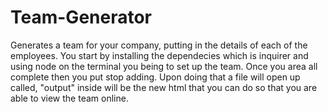 # Team-Generator

Generates a team for your company, putting in the details of each of the employees. You start by installing the dependecies which is inquirer and using node on the terminal you being to set up the team. Once you area all complete then you put stop adding. Upon doing that a file will open up called, "output" inside will be the new html that you can do so that you are able to view the team online. 
